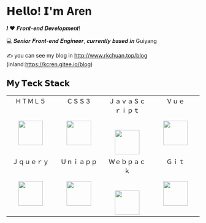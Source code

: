 # 𝗛𝗲𝗹𝗹𝗼! 𝗜'𝗺 Aren

𝑰 ❤️ 𝑭𝒓𝒐𝒏𝒕-𝒆𝒏𝒅 𝑫𝒆𝒗𝒆𝒍𝒐𝒑𝒎𝒆𝒏𝒕!

:computer: 𝑺𝒆𝒏𝒊𝒐𝒓 𝑭𝒓𝒐𝒏𝒕-𝒆𝒏𝒅 𝑬𝒏𝒈𝒊𝒏𝒆𝒆𝒓, 𝒄𝒖𝒓𝒓𝒆𝒏𝒕𝒍𝒚 𝒃𝒂𝒔𝒆𝒅 𝒊𝒏 Guiyang 

:writing_hand: you can see my blog in http://www.rkchuan.top/blog (inland:https://kcren.gitee.io/blog)

## 𝗠𝘆 𝗧𝗲𝗰𝗸 𝗦𝘁𝗮𝗰𝗸

<table>
  <tbody>
    <tr valign="top">
      <td width="25%" align="center">
        <span>ＨＴＭＬ５</span><br><br><br>
        <img height="64px" src="https://cdn.svgporn.com/logos/html-5.svg">
      </td>
      <td width="25%" align="center">
        <span>ＣＳＳ３</span><br><br><br>
        <img height="64px" src="https://cdn.svgporn.com/logos/css-3.svg">
      </td>
      <td width="25%" align="center">
        <span>ＪａｖａＳｃｒｉｐｔ</span><br><br><br>
        <img height="64px" src="https://cdn.svgporn.com/logos/javascript.svg">
      </td>
      <td width="25%" align="center">
        <span>Ｖｕｅ</span><br><br><br>
        <img height="64px" src="https://cdn.svgporn.com/logos/vue.svg">
      </td>
    </tr>
    <tr valign="top">
       <td width="25%" align="center">
        <span>Ｊｑｕｅｒｙ</span><br><br><br>
        <img height="64px" src="https://cdn.svgporn.com/logos/jquery.svg">
      </td>
      <td width="25%" align="center">
        <span>Ｕｎｉａｐｐ</span><br><br><br>
        <img height="64px" src="https://ftp.bmp.ovh/imgs/2019/11/8de0a8fa00641344.png">
      </td>
      <td width="25%" align="center">
        <span>Ｗｅｂｐａｃｋ</span><br><br><br>
        <img height="64px" src="https://cdn.svgporn.com/logos/webpack.svg">
      </td>
      <td width="25%" align="center">
        <span>Ｇｉｔ</span><br><br><br>
        <img height="64px" src="https://cdn.svgporn.com/logos/git-icon.svg">
      </td>
    </tr>
  </tbody>
</table>
